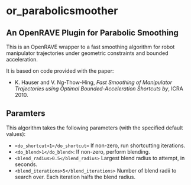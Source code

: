 # or_parabolicsmoother #
## An OpenRAVE Plugin for Parabolic Smoothing ##

This is an OpenRAVE wrapper to a fast smoothing algorithm for robot manipulator
trajectories under geometric constraints and bounded acceleration.

It is based on code provided with the paper:
  * K. Hauser and V. Ng-Thow-Hing, *Fast Smoothing of Manipulator Trajectories using Optimal Bounded-Acceleration Shortcuts by*, ICRA 2010.

## Paramters

This algorithm takes the following parameters (with the specified default values):

- `<do_shortcut>1</do_shortcut>` If non-zero, run shortcutting iterations. 
- `<do_blend>1</do_blend>`: If non-zero, perform blending.
- `<blend_radius>0.5</blend_radius>` Largest blend radius to attempt, in seconds.
- `<blend_iterations>5</blend_iterations>` Number of blend radii to search over.
  Each iteration halfs the blend radius.
